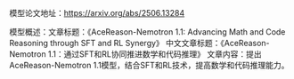 模型论文地址：https://arxiv.org/abs/2506.13284

模型概述：文章标题：《AceReason-Nemotron 1.1: Advancing Math and Code Reasoning through SFT and RL Synergy》
中文文章标题：《AceReason-Nemotron 1.1：通过SFT和RL协同推进数学和代码推理》
文章内容：提出AceReason-Nemotron 1.1模型，结合SFT和RL技术，提高数学和代码推理能力。
